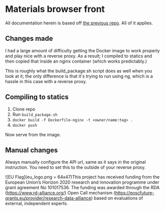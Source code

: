 # Materials browser front

All documentation herein is based off [the previous repo](https://github.com/FAIRsFAIR/materials-browser-api). All of it applies.

## Changes made

I had a large amount of difficulty getting the Docker image to work properly and play nice with a reverse proxy. As a result; I compiled to statics and then copied that inside an nginx container (which works predictably.)

This is roughly what the build_package.sh script does as well when you look at it; the only difference is that it's trying to run using ng, which is a hassle in this case with a reverse proxy.

## Compiling to statics

1. Clone repo
2. Run `build_package.sh`
3. `docker build -f Dockerfile-nginx -t <owner/name:tag> .`
4. `docker push`

Now serve from the image.

## Manual changes

Always manually configure the API url, same as it says in the original instruction. You need to set this to the outside of your reverse proxy.


![EU Flag](eu_logo.png = 64x47)This project has received funding from the European Union’s Horizon 2020 research and innovation programme under grant agreement No 101017536. The funding was awarded through the RDA (https://www.rd-alliance.org/) Open Call mechanism (https://eoscfuture-grants.eu/provider/research-data-alliance) based on evaluations of external, independent experts.



